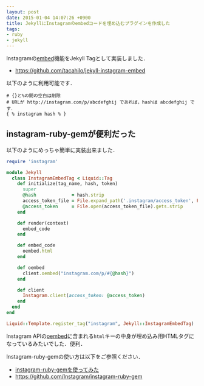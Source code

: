 ```yaml
---
layout: post
date: 2015-01-04 14:07:26 +0900
title: JekyllにInstagramのembedコードを埋め込むプラグインを作成した
tags: 
- ruby
- jekyll
---
```

Instagramの[embed](http://instagram.com/developer/embedding/)機能をJekyll Tagとして実装しました．

- https://github.com/tacahilo/jekyll-instagram-embed

以下のように利用可能です．

```
# {}と%の間の空白は削除
# URLが http://instagram.com/p/abcdefghij であれば，hashは abcdefghij です．
{ % instagram hash % }
```

## instagram-ruby-gemが便利だった

以下のようにめっちゃ簡単に実装出来ました．

```rb
require 'instagram'

module Jekyll
  class InstagramEmbedTag < Liquid::Tag
    def initialize(tag_name, hash, token)
      super
      @hash             = hash.strip
      access_token_file = File.expand_path('.instagram/access_token', File.dirname(__FILE__))
      @access_token     = File.open(access_token_file).gets.strip
    end

    def render(context)
      embed_code
    end

    def embed_code
      oembed.html
    end

    def oembed
      client.oembed("instagram.com/p/#{@hash}")
    end

    def client
      Instagram.client(access_token: @access_token)
    end
  end
end

Liquid::Template.register_tag("instagram", Jekyll::InstagramEmbedTag)
```

Instagram APIの[oembed](http://instagram.com/developer/embedding/#oembed)に含まれる`html`キーの中身が埋め込み用HTMLタグになっているみたいでした．便利．

Instagram-ruby-gemの使い方は以下をご参照ください．

- [instagram-ruby-gemを使ってみた](/2014/11/30/instagram-ruby-gem/)
- https://github.com/Instagram/instagram-ruby-gem
